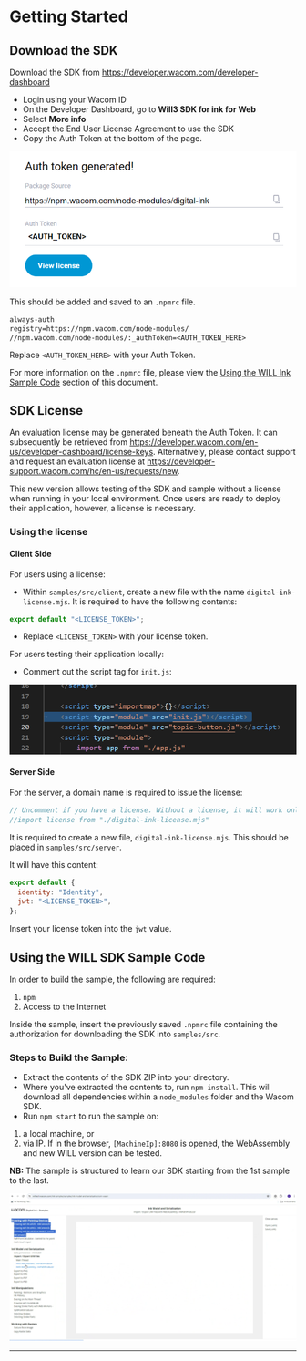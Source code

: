 # Getting Started

## Download the SDK

Download the SDK from https://developer.wacom.com/developer-dashboard

- Login using your Wacom ID
- On the Developer Dashboard, go to **Will3 SDK for ink for Web**
- Select **More info**
- Accept the End User License Agreement to use the SDK
- Copy the Auth Token at the bottom of the page.

![Auth token](media/auth-token.png)

This should be added and saved to an `.npmrc` file. 

```.npmrc
always-auth
registry=https://npm.wacom.com/node-modules/
//npm.wacom.com/node-modules/:_authToken=<AUTH_TOKEN_HERE>
```

Replace `<AUTH_TOKEN_HERE>` with your Auth Token. 

For more information on the `.npmrc` file, please view the [Using the WILL Ink Sample Code](#using-the-will-sdk-sample-code) section of this document.

## SDK License

An evaluation license may be generated beneath the Auth Token. It can subsequently be retrieved from https://developer.wacom.com/en-us/developer-dashboard/license-keys. Alternatively, please contact support and request an evaluation license at https://developer-support.wacom.com/hc/en-us/requests/new.

This new version allows testing of the SDK and sample without a license when running in your local environment. Once users are ready to deploy their application, however, a license is necessary. 

### Using the license

#### Client Side

For users using a license:

- Within `samples/src/client`, create a new file with the name `digital-ink-license.mjs`. It is required to have the following contents:

```javascript
export default "<LICENSE_TOKEN>";
```

- Replace `<LICENSE_TOKEN>` with your license token. 

For users testing their application locally:

- Comment out the script tag for `init.js`:

![index.html](media/index.png)

#### Server Side

For the server, a domain name is required to issue the license:

```javascript
// Uncomment if you have a license. Without a license, it will work only on localhost
//import license from "./digital-ink-license.mjs"
```

It is required to create a new file, `digital-ink-license.mjs`. This should be placed in `samples/src/server`. 

It will have this content:

```javascript
export default {
  identity: "Identity",
  jwt: "<LICENSE_TOKEN>",
};
```

Insert your license token into the `jwt` value.

## Using the WILL SDK Sample Code

In order to build the sample, the following are required:

1. `npm`
2. Access to the Internet

Inside the sample, insert the previously saved `.npmrc` file containing the authorization for downloading the SDK into `samples/src`.

### Steps to Build the Sample:

- Extract the contents of the SDK ZIP into your directory.
- Where you've extracted the contents to, run `npm install`. This will download all dependencies within a `node_modules` folder and the Wacom SDK.
- Run `npm start` to run the sample on:

1. a local machine, or
2. via IP. If in the browser, `[MachineIp]:8080` is opened, the WebAssembly and new WILL version can be tested.

**NB:** The sample is structured to learn our SDK starting from the 1st sample to the last.

![Sample](media/new-sample-guide.png)

---
